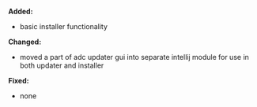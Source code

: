 **Added:**
* basic installer functionality

**Changed:**
* moved a part of adc updater gui into separate intellij module for use in both updater and installer

**Fixed:**
* none
